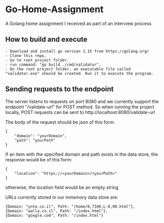 # Go-Home-Assignment

A Golang home assignment I received as part of an interview process

## How to build and execute

    - Download and install go version 1.15 from https://golang.org/
    - Clone this repo.
    - Go to root project folder.
    - run command: "go build ./cmd/validator".
    - On the root project folder, an executable file called "validator.exe" should be created. Run it to execute the program.

## Sending requests to the endpoint

The server listens to requests on port 8080 and we currently support the endpoint "/validate-url" for POST method.
So when running the project locally, POST requests can be sent to http://localhost:8080/validate-url

The body of the request should be json of this form:

    {
        "domain": "yourDomain",
        "path": "yourPath"
    }

If an item with the specified domain and path exists in the data store, the response would be of this form:

    {
        "location": "https://<yourDomain>/<yourPath>"
    }

otherwise, the location field would be an empty string

URLs currently stored in our inmemory data store are:

    {Domain: "ynte.co.il", Path: "/home/0,7340,L-8,00.html"},
    {Domain: "walla.co.il", Path: "/index.html"},
    {Domain: "google.com", Path: "/index.html"}
